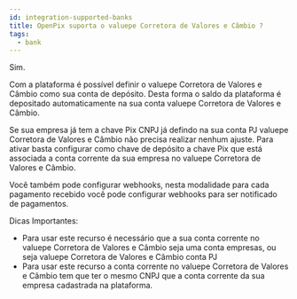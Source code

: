 ```yaml
---
id: integration-supported-banks
title: OpenPix suporta o valuepe Corretora de Valores e Câmbio ?
tags:
  - bank
---
```


Sim.

Com a plataforma é possível definir o valuepe Corretora de Valores e Câmbio como sua conta de depósito. Desta forma o saldo da plataforma é depositado automaticamente na sua conta valuepe Corretora de Valores e Câmbio.

Se sua empresa já tem a chave Pix CNPJ já defindo na sua conta PJ valuepe Corretora de Valores e Câmbio não precisa realizar nenhum ajuste. Para ativar basta configurar como chave de depósito a chave Pix que está associada a conta corrente da sua empresa no valuepe Corretora de Valores e Câmbio.

Você também pode configurar webhooks, nesta modalidade para cada pagamento recebido você pode configurar webhooks para ser notificado de pagamentos.

Dicas Importantes:

- Para usar este recurso é necessário que a sua conta corrente no valuepe Corretora de Valores e Câmbio seja uma conta empresas, ou seja valuepe Corretora de Valores e Câmbio conta PJ
- Para usar este recurso a conta corrente no valuepe Corretora de Valores e Câmbio tem que ter o mesmo CNPJ que a conta corrente da sua empresa cadastrada na plataforma.
